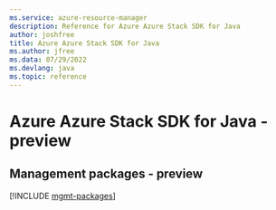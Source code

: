 ```yaml
---
ms.service: azure-resource-manager
description: Reference for Azure Azure Stack SDK for Java
author: joshfree
title: Azure Azure Stack SDK for Java
ms.author: jfree
ms.data: 07/29/2022
ms.devlang: java
ms.topic: reference
---
```

# Azure Azure Stack SDK for Java - preview

## Management packages - preview
[!INCLUDE [mgmt-packages](azure-stack-mgmt-index.md)]